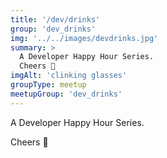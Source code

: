 ```yaml
---
title: '/dev/drinks'
group: 'dev_drinks'
img: '../../images/devdrinks.jpg'
summary: >
  A Developer Happy Hour Series.
  Cheers 🍻
imgAlt: 'clinking glasses'
groupType: meetup
meetupGroup: 'dev_drinks'
---
```


A Developer Happy Hour Series.

Cheers 🍻
